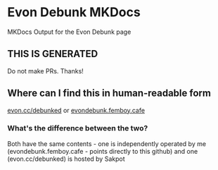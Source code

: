 # Evon Debunk MKDocs

MKDocs Output for the Evon Debunk page

## THIS IS GENERATED

Do not make PRs. Thanks!

## Where can I find this in human-readable form

[evon.cc/debunked](https://evon.cc/debunked) or [evondebunk.femboy.cafe](https://evondebunk.femboy.cafe/)

### What's the difference between the two?

Both have the same contents - one is independently operated by me (evondebunk.femboy.cafe - points directly to this github) and one (evon.cc/debunked) is hosted by Sakpot

<br/><br/><br/><br/><br/><br/><br/><br/><br/><br/><br/><br/><br/><br/><br/><br/><br/><br/><br/><br/><br/><br/><br/><br/><br/><br/><br/><br/><br/><br/><br/><br/><br/><br/><br/><br/><br/><br/><br/><br/><br/><br/><br/><br/><br/><br/><br/><br/><br/><br/><br/><br/>
